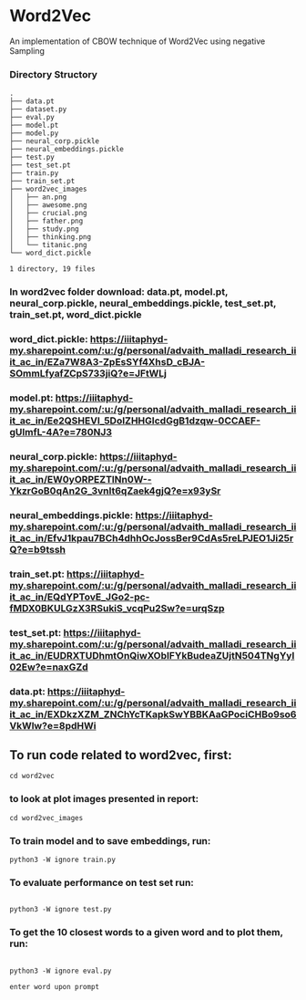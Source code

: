 # Word2Vec
An implementation of CBOW technique of Word2Vec using negative Sampling

### Directory Structory

```
.
├── data.pt
├── dataset.py
├── eval.py
├── model.pt
├── model.py
├── neural_corp.pickle
├── neural_embeddings.pickle
├── test.py
├── test_set.pt
├── train.py
├── train_set.pt
├── word2vec_images
│   ├── an.png
│   ├── awesome.png
│   ├── crucial.png
│   ├── father.png
│   ├── study.png
│   ├── thinking.png
│   └── titanic.png
└── word_dict.pickle

1 directory, 19 files

```

### In word2vec folder download: data.pt, model.pt, neural_corp.pickle, neural_embeddings.pickle, test_set.pt, train_set.pt, word_dict.pickle

### word_dict.pickle: https://iiitaphyd-my.sharepoint.com/:u:/g/personal/advaith_malladi_research_iiit_ac_in/EZa7W8A3-ZpEsSYf4XhsD_cBJA-SOmmLfyafZCpS733jiQ?e=JFtWLj

### model.pt: https://iiitaphyd-my.sharepoint.com/:u:/g/personal/advaith_malladi_research_iiit_ac_in/Ee2QSHEVl_5DoIZHHGIcdGgB1dzqw-0CCAEF-gUlmfL-4A?e=780NJ3

### neural_corp.pickle: https://iiitaphyd-my.sharepoint.com/:u:/g/personal/advaith_malladi_research_iiit_ac_in/EW0yORPEZTlNn0W--YkzrGoB0qAn2G_3vnlt6qZaek4gjQ?e=x93ySr

### neural_embeddings.pickle: https://iiitaphyd-my.sharepoint.com/:u:/g/personal/advaith_malladi_research_iiit_ac_in/EfvJ1kpau7BCh4dhhOcJossBer9CdAs5reLPJEO1Ji25rQ?e=b9tssh

### train_set.pt: https://iiitaphyd-my.sharepoint.com/:u:/g/personal/advaith_malladi_research_iiit_ac_in/EQdYPTovE_JGo2-pc-fMDX0BKULGzX3RSukiS_vcqPu2Sw?e=urqSzp

### test_set.pt: https://iiitaphyd-my.sharepoint.com/:u:/g/personal/advaith_malladi_research_iiit_ac_in/EUDRXTUDhmtOnQiwXObIFYkBudeaZUjtN504TNgYyl02Ew?e=naxGZd

### data.pt: https://iiitaphyd-my.sharepoint.com/:u:/g/personal/advaith_malladi_research_iiit_ac_in/EXDkzXZM_ZNChYcTKapkSwYBBKAaGPociCHBo9so6VkWlw?e=8pdHWi


## To run code related to word2vec, first:
```
cd word2vec

```
### to look at plot images presented in report:

```
cd word2vec_images

```

### To train model and to save embeddings, run:

```
python3 -W ignore train.py

```

### To evaluate performance on test set run:

```

python3 -W ignore test.py

```

### To get the 10 closest words to a given word and to plot them, run:

```

python3 -W ignore eval.py

enter word upon prompt

```
